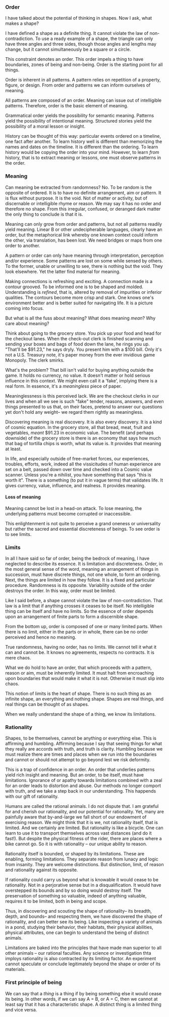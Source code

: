 ### Order
I have talked about the potential of thinking in shapes. Now I ask, what makes a shape? 

I have defined a shape as a definite thing. It cannot violate the law of non-contradiction. To use a ready example of a shape, the triangle can only have three angles and three sides, though those angles and lengths may change, but it cannot simultaneously be a square or a circle.

This constraint denotes an order. This order impels a thing to have boundaries, zones of being and non-being. Order is the starting point for all things.

Order is inherent in all patterns. A pattern relies on repetition of a property, figure, or design. From order and patterns we can inform ourselves of meaning.

All patterns are composed of an order. 
Meaning can issue out of intelligible patterns.
Therefore, order is the basic element of meaning. 

Grammatical order yields the possibility for semantic meaning. Patterns yield the possibility of intentional meaning. Structured stories yield the possibility of a moral lesson or insight.

History can be thought of this way: particular events ordered on a timeline, one fact after another. To learn history well is different than memorizing the names and dates on the timeline. It is different than the ordering. To learn history would be copying the order into your mind. However, to learn _from_ history, that is to extract meaning or lessons, one must observe patterns in the order.

### Meaning
Can meaning be extracted from randomness? No. To be random is the opposite of ordered. It is to have no definite arrangement, aim or pattern. It is flux without purpose. It is the void. Not of matter or activity, but of discernable or intelligible rhyme or reason. We may say it has no order and therefore no shape. From this irregular, confused, or deranged dark matter the only thing to conclude is that it is.

Meaning can only grow from order and patterns, but not all patterns readily yield meaning. Linear B or other undecipherable languages, clearly have an order, but the metaphorical link whereby one known context could inform the other, via translation, has been lost. We need bridges or maps from one order to another.

A pattern or order can only have meaning through interpretation, perception and/or experience. Some patterns are lost on some while sensed by others. To the former, unable or unwilling to see, there is nothing but the void. They look elsewhere. Yet the latter find material for meaning.

Making connections is refreshing and exciting. A connection made is a contour grooved. To be informed one is to be shaped and molded. Understanding is _refined_, that is, altered by removal of impurities or inferior qualities. The contours become more crisp and stark. One knows one's environment better and is better suited for navigating life. It is a picture coming into focus.

But what is all the fuss about meaning? What does meaning _mean_? Why care about meaning?

Think about going to the grocery store. You pick up your food and head for the checkout lanes. When the check-out clerk is finished scanning and sending your boxes and bags of food down the lane, he rings you up. "That'll be $91.23," he says dryly. You present him with a $100 bill. Only it's not a U.S. Treasury note, it's paper money from the ever invidious game Monopoly. The clerk smirks. 

What's the problem? That bill isn't valid for buying anything outside the game. It holds no currency, no value. It doesn't matter or hold serious influence in this context. We might even call it a 'fake', implying there is a real form. In essence, it's a _meaningless_ piece of paper.

Meaninglessness is this perceived lack. We are the checkout clerks in our lives and when all we see is such "fake" tender, reasons, answers, and even things presented to us that, on their faces, pretend to answer our questions yet don't hold any weight– we regard them rightly as meaningless.

Discovering meaning is real discovery. It is also every discovery. It is a kind of cosmic equation. In the grocery store, all that bread, meat, fruit and vegetables, _meant_ $91.23 in economic value.
The benefit (and perhaps downside) of the grocery store is there is an economy that says how much that bag of tortilla chips is worth, what its value is.
It provides that meaning at least.

In life, and especially outside of free-market forces, our experiences, troubles, efforts, work, indeed all the vissicitudes of human experience are set on a belt, passed down over time and checked into a Cosmic value scanner. Unless you're a nihilist, you have something that says "this is worth it". There is a something (to put it in vague terms) that validates life. It gives currency, value, influence, and realness. It provides meaning.

#### Loss of meaning
Meaning cannot be lost in a head-on attack. To lose meaning, the underlying patterns must become corrupted or inaccessible. 

This enlightenment is not quite to perceive a grand oneness or universality but rather the sacred and essential discreteness of beings. To see order is to see limits.

### Limits
In all I have said so far of order, being the bedrock of meaning, I have neglected to describe its essence. It is limitation and discreteness. Order, in the most general sense of the word, meaning an arrangement of things in succession, must have discrete things, not one whole, to form an ordering. Next, the things are limited in how they follow. It is a fixed and particular procedure. Randomness is its opposite. Variability outside of the order destroys the order. In this way, order must be limited. 

Like I said before, a shape cannot violate the law of non-contradiction. That law is a limit that if anything crosses it ceases to be itself. No intelligible thing can be itself and have no limits. So the essence of order depends upon an arrangement of finite parts to form a discernible shape. 

From the bottom up, order is composed of one or many limited parts. When there is no limit, either in the parts or in whole, there can be no order perceived and hence no meaning.

True randomness, having no order, has no limits. We cannot tell it what it can and cannot be. It knows no agreements, respects no contracts. It is mere chaos. 

What we do hold to have an order, that which proceeds with a pattern, reason or aim, must be inherently limited. It must halt from encroaching upon boundaries that would make it what it is not. Otherwise it must slip into chaos.

This notion of limits is the heart of shape. There is no such thing as an infinite shape, an everything and nothing shape. Shapes are real things, and real things can be thought of as shapes.

When we really understand the shape of a thing, we know its limitations.

### Rationality
Shapes, to be themselves, cannot be anything or everything else. This is affirming and humbling. Affirming because I say that seeing things for what they really are accords with truth, and truth is clarity. Humbling because we must realize there are times and places when we run into the boundaries and cannot or should not attempt to go beyond lest we risk deformity. 

This is a trap of confidence in an order. An order that underlies patterns yield rich insight and meaning. But an order, to be itself, must have limitations. 
Ignorance of or apathy towards limitations combined with a zeal for an order leads to distortion and abuse. Our methods no longer comport with truth, and we take a step back in our understanding. This happends with our gift of rationality.

Humans are called the rational animals. I do not dispute that. I am grateful for and cherish our rationality, and our potential for rationality. Yet, many are painfully aware that by-and-large we fall short of our endowment of exercising reason. We might think that it is we, not rationality itself, that is limited. And we certainly are limited. But rationality is like a bicycle. One can learn to use it to transport themselves across vast distances (and do it fast!). But despite the physical fitness of the rider, there are places where a bike cannot go. So it is with rationality – our unique ability to reason. 

Rationality itself is bounded, or shaped by its limitations. These are enabling, forming limitations. They separate reason from lunacy and logic from insanity. They are welcome distinctions. But distinction, limit, of reason and rationality against its opposite. 

If rationality could carry us beyond what is knowable it would cease to be rationality. Not in a perjorative sense but in a disqualification. It would have overstepped its bounds and by so doing would destroy itself. The preservation of something so valuable, indeed of anything valuable, requires it to be limited, both in being and scope.

Thus, in discovering and scouting the shape of rationality– its breadth, depth, and bounds– and respecting them, we have discovered the shape of rationality, and can better see its being. Like inspecting a variety of animals in a pond, studying their behavior, their habitats, their physical abilities, physical attributes, one can begin to understand the being of distinct animals. 

Limitations are baked into the principles that have made man superior to all other animals – our rational faculties. Any science or investigation thta imploys rationality is also contracted by its limiting factor. An experiment cannot speculate or conclude legitimately beyond the shape or order of its materials.

### First principle of being
We can say that a _thing_ is a thing if by being something else it would cease its being. In other words, if we can say A = B, or A = C, then we cannot at least say that it has a characteristic shape.
A distinct thing is a limited thing and vice versa.